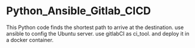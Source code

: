 # Python_Ansible_Gitlab_CICD
This Python code finds the shortest path to arrive at the destination.
use ansible to config the Ubuntu server.
use gitlabCI as ci_tool.
and deploy it in a docker container.
